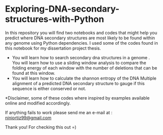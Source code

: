# Exploring-DNA-secondary-structures-with-Python
In this repository you will find two notebooks and codes that might help you predict where DNA secondary structures are most likely to be found within any genome using Python dependencies.
I used  some of the codes found in this notebook for my dissertation project thesis. 

+ You will learn how to search secondary dna structures in a genome . You will learn how to use a sliding window analysis to compare the folding energy of each window with the number of deletions that can be found at this window.
+ You will learn how to calculate the shannon entropy of the DNA Multiple alignment of a predicted DNA secondary structure to gauge if this sequence is either conserved or not.



*Disclaimer, some of these codes where inspired by examples available online and modified accordingly.

If anything fails to work please send me an e-mail at : niniortiz99@gmail.com

Thank you! For checking this out =)

